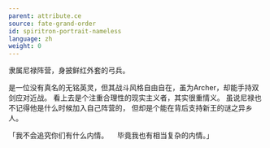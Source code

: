 ```yaml
---
parent: attribute.ce
source: fate-grand-order
id: spiritron-portrait-nameless
language: zh
weight: 0
---
```


隶属尼禄阵营，身披鲜红外套的弓兵。

是一位没有真名的无铭英灵，但其战斗风格自由自在，虽为Archer，却能手持双剑应对近战。
看上去是个注重合理性的现实主义者，其实很重情义。
虽说尼禄也不记得他是什么时候加入自己阵营的，
但却是个能在背后支持新王的谜之异乡人。

「我不会追究你们有什么内情。
　毕竟我也有相当复杂的内情。」
